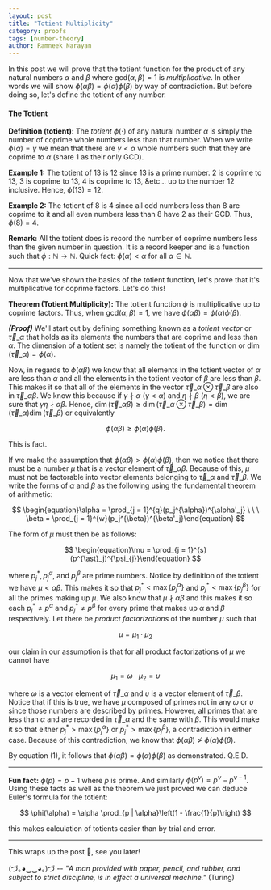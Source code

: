 ```yaml
---
layout: post
title: "Totient Multiplicity"
category: proofs
tags: [number-theory]
author: Ramneek Narayan
---
```


In this post we will prove that the totient function for the product of any natural numbers $\alpha$ and $\beta$ where $\text{gcd}(\alpha, \beta) = 1$ is *multiplicative*. In other words we will show $\phi(\alpha \beta) = \phi(\alpha)\phi(\beta)$ by way of contradiction. But before doing so, let's define the totient of any number.

#### The Totient

**Definition (totient):** The *totient* $\phi(\cdot)$ of any natural number $\alpha$ is simply the number of coprime whole numbers less than that number. When we write $\phi(\alpha) = \gamma$ we mean that there are $\gamma < \alpha$ whole numbers such that they are coprime to $\alpha$ (share $1$ as their only GCD).

**Example 1:** The totient of $13$ is 12 since $13$ is a prime number. 2 is coprime to 13, 3 is coprime to 13, 4 is coprime to 13, &etc... up to the number 12 inclusive. Hence, $\phi(13) = 12$.

**Example 2:** The totient of $8$ is 4 since all odd numbers less than 8 are coprime to it and all even numbers less than 8 have 2 as their GCD. Thus, $\phi(8) = 4$.  

**Remark:** All the totient does is record the number of coprime numbers less than the given number in question. It is a record keeper and is a function such that $\phi: \mathbb{N} \to \mathbb{N}$. Quick fact: $\phi(\alpha) < \alpha$ for all $\alpha \in \mathbb{N}$.

---

Now that we've shown the basics of the totient function, let's prove that it's multiplicative for coprime factors. Let's do this!

**Theorem (Totient Multiplicity):** The totient function $\phi$ is multiplicative up to coprime factors. Thus, when $\text{gcd}(\alpha, \beta) = 1$, we have $\phi(\alpha\beta) = \phi(\alpha)\phi(\beta).$

***(Proof)*** We'll start out by defining something known as a *totient vector* or $\vec{\tau}\_{\alpha}$ that holds as its elements the numbers that are coprime and less than $\alpha$. The dimension of a totient set is namely the totient of the function or $\dim(\vec{\tau}\_\alpha) = \phi(\alpha)$.

Now, in regards to $\phi(\alpha \beta)$ we know that all elements in the totient vector of $\alpha$ are less than $\alpha$ and all the elements in the totient vector of $\beta$ are less than $\beta$. This makes it so that all of the elements in the vector $\vec{\tau}\_\alpha \otimes \vec{\tau}\_\beta$ are also in $\vec{\tau}\_{\alpha \beta}$. We know this because if $\gamma \nmid \alpha$ ($\gamma < \alpha$) and $\eta \nmid \beta$ ($\eta < \beta$), we are sure that $\gamma \eta \nmid \alpha \beta$. Hence, $\dim(\vec{\tau}\_{\alpha \beta}) \geq \dim(\vec{\tau}\_\alpha \otimes \vec{\tau}\_\beta) = \dim(\vec{\tau}\_\alpha)\dim(\vec{\tau}\_\beta)$ or equivalently

$$
\begin{equation}\phi(\alpha \beta) \geq \phi(\alpha)\phi(\beta).\end{equation}
$$

This is fact.

If we make the assumption that $\phi(\alpha \beta) > \phi(\alpha)\phi(\beta)$, then we notice that there must be a number $\mu$ that is a vector element of $\vec{\tau}\_{\alpha \beta}$. Because of this, $\mu$ must not be factorable into vector elements belonging to $\vec{\tau}\_{\alpha}$ and $\vec{\tau}\_\beta$. We write the forms of $\alpha$ and $\beta$ as the following using the fundamental theorem of arithmetic:

$$
\begin{equation}\alpha = \prod_{j = 1}^{q}(p_j^{\alpha})^{\alpha'_j} \ \ \ \beta = \prod_{j = 1}^{w}(p_j^{\beta})^{\beta'_j}\end{equation}
$$

The form of $\mu$ must then be as follows:

$$
\begin{equation}\mu = \prod_{j = 1}^{s}(p^{\ast}_j)^{\psi_{j}}\end{equation}
$$

where $p^\ast_j, p_j^\alpha,$ and $p_j^\beta$ are prime numbers. Notice by definition of the totient we have $\mu < \alpha \beta$. This makes it so that $p^\ast_j < \max\lbrace p_j^\alpha\rbrace$ and $p^\ast_j < \max\lbrace p_j^\beta\rbrace$ for all the primes making up $\mu$. We also know that $\mu \nmid \alpha \beta$ and this makes it so each $p^\ast_j \neq p^\alpha$ and $p_j^\ast \neq p^\beta$ for every prime that makes up $\alpha$ and $\beta$ respectively. Let there be *product factorizations* of the number $\mu$ such that

$$
\begin{equation}\mu = \mu_1 \cdot \mu_2\end{equation}
$$

our claim in our assumption is that for all product factorizations of $\mu$ we cannot have

$$
\begin{equation}\mu_1 = \omega \ \ \ \mu_2 = \upsilon\end{equation}
$$

where $\omega$ is a vector element of $\vec{\tau}\_\alpha$ and $\upsilon$ is a vector element of $\vec{\tau}\_\beta$. Notice that if this is true, we have $\mu$ composed of primes not in any $\omega$ or $\upsilon$ since those numbers are described by primes. However, all primes that are less than $\alpha$ and are recorded in $\vec{\tau}\_\alpha$ and the same with $\beta$. This would make it so that either $p_j^\ast > \max \lbrace p_j^\alpha \rbrace$ or $p_j^\ast > \max \lbrace p_j^\beta \rbrace$, a contradiction in either case. Because of this contradiction, we know that $\phi(\alpha \beta) \not > \phi(\alpha)\phi(\beta)$.

By equation $(1)$, it follows that $\phi(\alpha\beta) = \phi(\alpha)\phi(\beta)$ as demonstrated. Q.E.D.

---

**Fun fact:** $\phi(p) = p - 1$ where $p$ is prime. And similarly $\phi(p^\nu) = p^\nu - p^{\nu - 1}$. Using these facts as well as the theorem we just proved we can deduce Euler's formula for the totient:

$$
\phi(\alpha) = \alpha \prod_{p | \alpha}\left(1 - \frac{1}{p}\right)
$$

this makes calculation of totients easier than by trial and error.

---

This wraps up the post 🌯, see you later! <i class="fas fa-meteor"></i>

(づ｡◕‿‿◕｡)づ -- *"A man provided with paper, pencil, and rubber, and subject to strict discipline, is in effect a universal machine."* (Turing)
